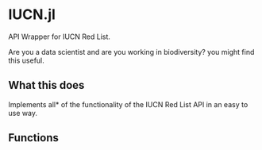 # IUCN.jl
API Wrapper for IUCN Red List. 

Are you a data scientist and are you working in biodiversity? you might find this useful.

## What this does

Implements all* of the functionality of the IUCN Red List API in an easy to use way.

## Functions